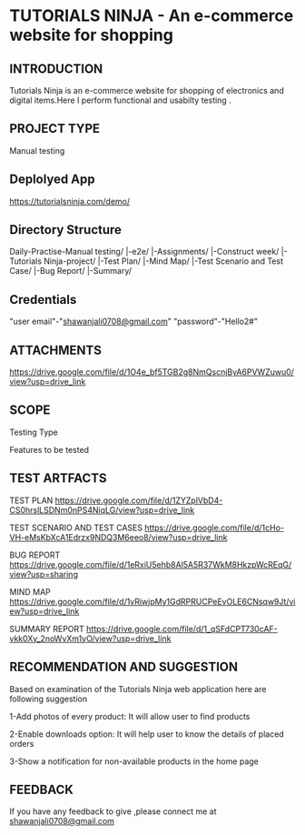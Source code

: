 # TUTORIALS NINJA - An e-commerce website for shopping 
## INTRODUCTION
 Tutorials Ninja is an e-commerce website for shopping of electronics and digital items.Here I perform 
 functional and usabilty testing .
 ## PROJECT TYPE
  Manual testing
## Deplolyed App
  https://tutorialsninja.com/demo/
## Directory Structure
Daily-Practise-Manual testing/ |-e2e/ |-Assignments/ |-Construct week/ |-Tutorials Ninja-project/ 
|-Test Plan/ |-Mind Map/ |-Test Scenario and Test Case/ |-Bug Report/ |-Summary/
## Credentials 
 "user email"-"shawanjali0708@gmail.com"
 "password"-"Hello2#"
 ## ATTACHMENTS

https://drive.google.com/file/d/1O4e_bf5TGB2g8NmQscnjByA6PVWZuwu0/view?usp=drive_link
## SCOPE
  Testing Type
  
  Features to be tested
## TEST ARTFACTS
  TEST PLAN
  https://drive.google.com/file/d/1ZYZplVbD4-CS0hrslLSDNm0nPS4NiqLG/view?usp=drive_link
  
  TEST SCENARIO AND TEST CASES
  https://drive.google.com/file/d/1cHo-VH-eMsKbXcA1Edrzx9NDQ3M6eeo8/view?usp=drive_link
  
  BUG REPORT
  https://drive.google.com/file/d/1eRxiU5ehb8Al5A5R37WkM8HkzpWcREqG/view?usp=sharing

  MIND MAP
  https://drive.google.com/file/d/1vRiwjpMy1GdRPRUCPeEvOLE6CNsqw9Jt/view?usp=drive_link
  
  SUMMARY REPORT
  https://drive.google.com/file/d/1_qSFdCPT730cAF-vkk0Xy_2noWvXm1yO/view?usp=drive_link
 
  ## RECOMMENDATION AND SUGGESTION
  Based on examination of the Tutorials Ninja web application here are following suggestion
  
  1-Add photos of every product: It will allow user to find products
  
  2-Enable downloads option: It will  help user to know the details of placed orders
  
  3-Show a notification for non-available products in the home page
  
  ## FEEDBACK
  If you have any feedback to give ,please connect me at  
  shawanjali0708@gmail.com
 

